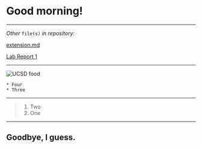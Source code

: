 # **Good morning!**
---

*Other* `file(s)` *in repository:*

[extension.md](https://peternguyen4.github.io/cse15l-lab-reports/extension.md)

[Lab Report 1](https://PeterNguyen4.github.io/cse15l-lab-reports/lab-report-1-week-2.html)


---

![UCSD food](https://media4.giphy.com/media/l44QjgeQ5ium91n9K/giphy.gif)

```
* Four
* Three
```
---
> 1. Two
> 2. One
---

## Goodbye, I guess.
